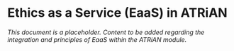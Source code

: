 # Ethics as a Service (EaaS) in ATRiAN

_This document is a placeholder. Content to be added regarding the integration and principles of EaaS within the ATRiAN module._

<!-- 
@references:
- .windsurfrules
- CODE_OF_CONDUCT.md
- MQP.md
- README.md
- ROADMAP.md
- CROSSREF_STANDARD.md

  - ATRIAN/docs/ethics_as_a_service.md
